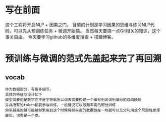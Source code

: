 # 写在前面
这个工程将开启NLP + 因果之门。
目前的计划是学习因果的思维与练习NLP代码，可以先从预训练任务 + 微调开始搞。
当然每天要搞一点Git相关的知识，这个事关自由。
今天要学习github的多维度搜索  + 搭建博客。

# 预训练与微调的范式先盖起来完了再回溯 
## vocab
    作为数据部分，有很多细节。
    具体的特征与设计如下
    模型需要的是数字而不是字符串所以词表需要构建一个编号到词词到编号的双向映射
    并非所有的token都要参与训练，一般情况可以取频率高的部分训练
    频率越高的越可能被频繁用到这个时候将频率高的数据放在一块就可以充分利用这个局部性原理
    最后，词表是一个类。

